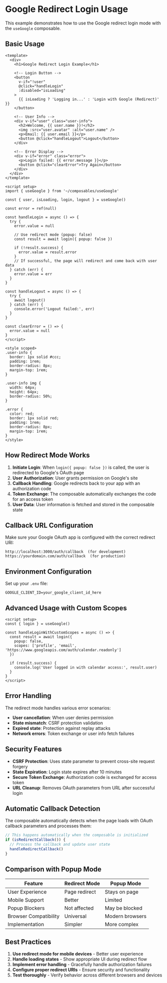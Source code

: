 # Google Redirect Login Usage

This example demonstrates how to use the Google redirect login mode with the `useGoogle` composable.

## Basic Usage

```vue
<template>
  <div>
    <h1>Google Redirect Login Example</h1>
    
    <!-- Login Button -->
    <button 
      v-if="!user" 
      @click="handleLogin"
      :disabled="isLoading"
    >
      {{ isLoading ? 'Logging in...' : 'Login with Google (Redirect)' }}
    </button>
    
    <!-- User Info -->
    <div v-if="user" class="user-info">
      <h2>Welcome, {{ user.name }}!</h2>
      <img :src="user.avatar" :alt="user.name" />
      <p>Email: {{ user.email }}</p>
      <button @click="handleLogout">Logout</button>
    </div>
    
    <!-- Error Display -->
    <div v-if="error" class="error">
      <p>Login failed: {{ error.message }}</p>
      <button @click="clearError">Try Again</button>
    </div>
  </div>
</template>

<script setup>
import { useGoogle } from '~/composables/useGoogle'

const { user, isLoading, login, logout } = useGoogle()

const error = ref(null)

const handleLogin = async () => {
  try {
    error.value = null
    
    // Use redirect mode (popup: false)
    const result = await login({ popup: false })
    
    if (!result.success) {
      error.value = result.error
    }
    // If successful, the page will redirect and come back with user data
  } catch (err) {
    error.value = err
  }
}

const handleLogout = async () => {
  try {
    await logout()
  } catch (err) {
    console.error('Logout failed:', err)
  }
}

const clearError = () => {
  error.value = null
}
</script>

<style scoped>
.user-info {
  border: 1px solid #ccc;
  padding: 1rem;
  border-radius: 8px;
  margin-top: 1rem;
}

.user-info img {
  width: 64px;
  height: 64px;
  border-radius: 50%;
}

.error {
  color: red;
  border: 1px solid red;
  padding: 1rem;
  border-radius: 8px;
  margin-top: 1rem;
}
</style>
```

## How Redirect Mode Works

1. **Initiate Login**: When `login({ popup: false })` is called, the user is redirected to Google's OAuth page
2. **User Authorization**: User grants permission on Google's site
3. **Callback Handling**: Google redirects back to your app with an authorization code
4. **Token Exchange**: The composable automatically exchanges the code for an access token
5. **User Data**: User information is fetched and stored in the composable state

## Callback URL Configuration

Make sure your Google OAuth app is configured with the correct redirect URI:

```
http://localhost:3000/auth/callback  (for development)
https://yourdomain.com/auth/callback  (for production)
```

## Environment Configuration

Set up your `.env` file:

```env
GOOGLE_CLIENT_ID=your_google_client_id_here
```

## Advanced Usage with Custom Scopes

```vue
<script setup>
const { login } = useGoogle()

const handleLoginWithCustomScopes = async () => {
  const result = await login({
    popup: false,
    scopes: ['profile', 'email', 'https://www.googleapis.com/auth/calendar.readonly']
  })
  
  if (result.success) {
    console.log('User logged in with calendar access:', result.user)
  }
}
</script>
```

## Error Handling

The redirect mode handles various error scenarios:

- **User cancellation**: When user denies permission
- **State mismatch**: CSRF protection validation
- **Expired state**: Protection against replay attacks
- **Network errors**: Token exchange or user info fetch failures

## Security Features

- **CSRF Protection**: Uses state parameter to prevent cross-site request forgery
- **State Expiration**: Login state expires after 10 minutes
- **Secure Token Exchange**: Authorization code is exchanged for access token
- **URL Cleanup**: Removes OAuth parameters from URL after successful login

## Automatic Callback Detection

The composable automatically detects when the page loads with OAuth callback parameters and processes them:

```javascript
// This happens automatically when the composable is initialized
if (isRedirectCallback()) {
  // Process the callback and update user state
  handleRedirectCallback()
}
```

## Comparison with Popup Mode

| Feature | Redirect Mode | Popup Mode |
|---------|---------------|------------|
| User Experience | Page redirect | Stays on page |
| Mobile Support | Better | Limited |
| Popup Blockers | Not affected | May be blocked |
| Browser Compatibility | Universal | Modern browsers |
| Implementation | Simpler | More complex |

## Best Practices

1. **Use redirect mode for mobile devices** - Better user experience
2. **Handle loading states** - Show appropriate UI during redirect flow  
3. **Implement error handling** - Gracefully handle authorization failures
4. **Configure proper redirect URIs** - Ensure security and functionality
5. **Test thoroughly** - Verify behavior across different browsers and devices